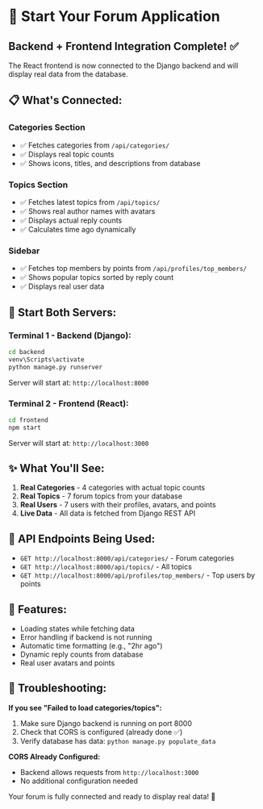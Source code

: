 # 🚀 Start Your Forum Application

## Backend + Frontend Integration Complete! ✅

The React frontend is now connected to the Django backend and will display real data from the database.

## 📋 What's Connected:

### Categories Section
- ✅ Fetches categories from `/api/categories/`
- ✅ Displays real topic counts
- ✅ Shows icons, titles, and descriptions from database

### Topics Section  
- ✅ Fetches latest topics from `/api/topics/`
- ✅ Shows real author names with avatars
- ✅ Displays actual reply counts
- ✅ Calculates time ago dynamically

### Sidebar
- ✅ Fetches top members by points from `/api/profiles/top_members/`
- ✅ Shows popular topics sorted by reply count
- ✅ Displays real user data

## 🎯 Start Both Servers:

### Terminal 1 - Backend (Django):
```bash
cd backend
venv\Scripts\activate
python manage.py runserver
```
Server will start at: `http://localhost:8000`

### Terminal 2 - Frontend (React):
```bash
cd frontend
npm start
```
Server will start at: `http://localhost:3000`

## ✨ What You'll See:

1. **Real Categories** - 4 categories with actual topic counts
2. **Real Topics** - 7 forum topics from your database
3. **Real Users** - 7 users with their profiles, avatars, and points
4. **Live Data** - All data is fetched from Django REST API

## 🔧 API Endpoints Being Used:

- `GET http://localhost:8000/api/categories/` - Forum categories
- `GET http://localhost:8000/api/topics/` - All topics
- `GET http://localhost:8000/api/profiles/top_members/` - Top users by points

## 🎨 Features:

- Loading states while fetching data
- Error handling if backend is not running
- Automatic time formatting (e.g., "2hr ago")
- Dynamic reply counts from database
- Real user avatars and points

## 🐛 Troubleshooting:

**If you see "Failed to load categories/topics":**
1. Make sure Django backend is running on port 8000
2. Check that CORS is configured (already done ✅)
3. Verify database has data: `python manage.py populate_data`

**CORS Already Configured:**
- Backend allows requests from `http://localhost:3000`
- No additional configuration needed

Your forum is fully connected and ready to display real data! 🎉
